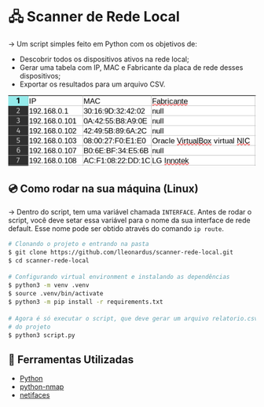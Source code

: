 # 🖧 Scanner de Rede Local

&rarr; Um script simples feito em Python com os objetivos de:

- Descobrir todos os dispositivos ativos na rede local;
- Gerar uma tabela com IP, MAC e Fabricante da placa de rede desses dispositivos;
- Exportar os resultados para um arquivo CSV.

![Exemplo de Output](./docs/images/output-exemplo.png)

## 💿 Como rodar na sua máquina (Linux)

&rarr; Dentro do script, tem uma variável chamada `INTERFACE`. Antes de rodar o script,
você deve setar essa variável para o nome da sua interface de rede default. Esse
nome pode ser obtido através do comando `ip route`.

```bash
# Clonando o projeto e entrando na pasta
$ git clone https://github.com/lleonardus/scanner-rede-local.git
$ cd scanner-rede-local

# Configurando virtual environment e instalando as dependências
$ python3 -m venv .venv
$ source .venv/bin/activate
$ python3 -m pip install -r requirements.txt

# Agora é só executar o script, que deve gerar um arquivo relatorio.csv na raiz
# do projeto
$ python3 script.py
```

## 🧰 Ferramentas Utilizadas

- [Python](https://docs.python.org/3/)
- [python-nmap](https://pypi.org/project/python-nmap/)
- [netifaces](https://pypi.org/project/netifaces/)
